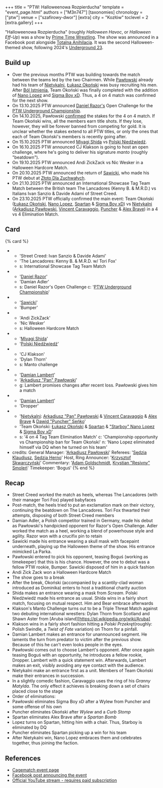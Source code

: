 +++
title = "PTW: Halloweenowa Rozpierducha"
template = "event_page.html"
authors = ["M3n747"]
[taxonomies]
chronology = ["ptw"]
venue = ["szafirowy-dwor"]
[extra]
city = "Kozłów"
toclevel = 2
[extra.gallery]
+++

"Halloweenowa Rozpierducha" (roughly _Halloween Havoc_, or _Halloween Eff-Up_) was a show by [Prime Time Wrestling](@/o/ptw.md). The show was announced in a Facebook post alongside [Totalna Anihilacja](@/e/ptw/2025-11-15-ptw-totalna-anihilacja.md). It was the second Halloween-themed show, following 2024's [Underground 23](@/e/ptw/2024-10-19-ptw-underground-23.md).

## Build up

* Over the previous months PTW was building towards the match between the teams led by the two Chairmen. While [Pawłowski](@/w/pan-pawlowski.md) already had his team of [Nietykalni](@/tt/nietykalni.md), [Łukasz Okoński](@/w/lukasz-okonski.md) was busy recruiting his men. After [Ból Istnienia](@/e/ptw/2025-09-28-ptw-bol-istnienia.md), Team Okoński was finally completed with the addition of [Nano Lopez](@/w/nano-lopez.md) and [Sigma Boy xD](@/w/sigma-boy.md). Thus, a 4 on 4 match was confirmed for the next show.
* On 13.10.2025 PTW announced [Daniel Razor's](@/w/daniel-razor.md) Open Challenge for the [PTW Underground Championship](@/c/ptw-underground-championship.md).
* On 14.10.2025, Pawłowski [confirmed][konfirmacja] the stakes for the 4 on 4 match. If Team Okoński wins, all the members earn title shots. If they lose, however, they will be forever banned from competing for gold. It is unclear whether the stakes extend to all PTW titles, or only the ones that each of Team Okoński's members is recently going after.
* On 15.10.2025 PTW announced [Miyagi Shida](@/w/miyagi-shida.md) vs [Polski Niedźwiedź](@/w/polski-niedzwiedz.md).
* On 16.10.2025 PTW announced CJ Klakson is going to host an open challenge, where he's going to deliver his signature _manto_ (roughly "beatdown").
* On 19.10.2025 PTW announced Andi ZickZack vs Nic Wesker in a Halloween Hardcore Match.
* On 20.10.2025 PTW announced the return of [Sawicki](@/w/sawicki.md), who made his PTW debut at [Złoto Dla Zuchwałych](@/e/ptw/2025-06-28-ptw-zloto-dla-zuchwalych.md).
* On 21.10.2025 PTW announced an International Showcase Tag Team Match between the British team The Lancadores (Kenny B. & M.R.D.) vs Italians Ivan Sanzio & Davide Adami of Street Creed.
* On 23.10.2025 PTW officially confirmed the main event: Team Okoński ([Łukasz Okoński](@/w/lukasz-okonski.md), [Nano Lopez](@/w/nano-lopez.md), [Spartan](@/w/spartan.md) & [Sigma Boy xD](@/w/sigma-boy.md)) vs [Nietykalni](@/tt/nietykalni.md) ([Arkadiusz Pawłowski](@/w/pan-pawlowski.md), [Vincent Caravaggio](@/w/vincent-caravaggio.md), [Puncher](@/w/puncher.md) & [Alex Brave](@/w/alex-brave.md)) in a 4 vs 4 Elimination Match.

## Card

{% card %}
- - 'Street Creed: Ivan Sanzio & Davide Adami'
  - 'The Lancadores: Kenny B. & M.R.D. w/ Tori Fox'
  - s: International Showcase Tag Team Match
- - '[Daniel Razor](@/w/daniel-razor.md)'
  - 'Damian Adler'
  - s: Daniel Razor's Open Challenge
    c: '[PTW Underground Championship](@/c/ptw-underground-championship.md)'
- - '[Sawicki](@/w/sawicki.md)'
  - 'Bumper'
- - 'Andi ZickZack'
  - 'Nic Wesker'
  - s: Halloween Hardcore Match
- - '[Miyagi Shida](@/w/miyagi-shida.md)'
  - '[Polski Niedźwiedź](@/w/polski-niedzwiedz.md)'
- - 'CJ Klakson'
  - 'Dylan Thorn'
  - s: Manto challenge
- - '[Damian Lambert](@/w/damien-rothschild.md)'
  - '[Arkadiusz "Pan" Pawłowski](@/w/pan-pawlowski.md)'
  - g: Lambert promises changes after recent loss. Pawłowski gives him a match
- - '[Damian Lambert](@/w/damien-rothschild.md)'
  - 'Dropper'
- - '[Nietykalni](@/tt/nietykalni.md): [Arkadiusz "Pan" Pawłowski](@/w/pan-pawlowski.md) & [Vincent Caravaggio](@/w/vincent-caravaggio.md) & [Alex Brave](@/w/alex-brave.md) & [Dawid "Puncher" Seńko](@/w/puncher.md)'
  - 'Team Okoński: [Łukasz Okoński](@/w/lukasz-okonski.md) & [Spartan](@/w/spartan.md) & ["Starboy" Nano Lopez](@/w/nano-lopez.md) & [Sigma Boy xD](@/w/sigma-boy.md)'
  - s: '4 on 4 Tag Team Elimination Match'
    c: 'Championship opportunity vs Championship ban for Team Okoński'
    n: 'Nano Lopez eliminated himself via DQ when he turned on his team'
- credits:
    General Manager: '[Arkadiusz Pawłowski](@/w/pan-pawlowski.md)'
    Referees: '[Sędzia Klaudiusz](@/w/sedzia-klaudiusz.md), [Sędzia Herno](@/w/sedzia-herno.md)'
    Host, Ring Announcer: '[Krzysztof Skwarczyński](@/w/krzysztof-skwarczynski.md)'
    Commentary: '[Adam Goldschmidt](@/w/adam-goldschmidt.md), [Krystian "Resivny" Smoleń](@/w/resivny.md)'
    Timekeeper: 'Boguś'
{% end %}

## Recap

* Street Creed worked the match as heels, whereas The Lancadores (with their manager Tori Fox) played babyfaces
* Post-match, the heels tried to put an exclamation mark on their victory, continuing the beatdown on The Lancadores. Tori Fox thwarted their attempts, disposing of both Street Creed members
* Damian Adler, a Polish competitor trained in Germany, made his debut as Pawłowski's handpicked opponent for Razor's Open Challenge. Adler worked the match as a heel, working a blend of powerhouse style and agility. Razor won with a crucifix pin to retain
* Sawicki made his entrance wearing a skull mask with facepaint underneath, playing up the Halloween theme of the show. His entrance mimicked La Parka.
* Pawłowski entered to pick his opponent, teasing Boguś (working as timekeeper) that this is his chance. However, the one to debut was a fellow PTW rookie, Bumper. Sawicki disposed of him in a quick fashion
* Andi Zick Zack won a Halloween Hardcore Match
* The show goes to a break
* After the break, Okoński (accompanied by a scantily-clad woman introduced as Dominika) enters to host a traditional charity auction
* Shida makes an entrance wearing a mask from _Scream_. Polski Niedźwiedź made his entrance as usual. Shida wins in a fairly short match, focusing on mutual respect. Him and Bear embrace afterwards
* Klakson's Manto Challenge turns out to be a Triple Threat Match against two debuting international wrestlers: Dylan Thorn from Scotland and Shawn Aster from [Aruba island][https://pl.wikipedia.org/wiki/Aruba]
* Klakson wins in a fairly short fashion hitting a _Polski Przekręt_(roughly: Polish Swindle, a _Twist of Fate_ variation) on Thorn for a pinfall.
* Damian Lambert makes an entrance for unannounced segment. He laments the turn from predator to victim after the previous show. Because of this he can't even looks people in the eyes.
* Pawłowski comes out to choose Lambert's opponent. After once again teasing Boguś with an opportunity, he introduces a fellow rookie, Dropper. Lambert with a quick statement win. Afterwards, Lambert makes an exit, visibly avoiding any eye contact with the audience.
* Nietykalni make an entrance first as a unit. Members of Team Okoński make their entrances in succession.
* In a slightly comedic fashion, Caravaggio uses the ring of his _Granny Matylda_. The only effect it achieves is breaking down a set of chairs placed close to the stage
* Order of eliminations:
*   Pawłowski eliminates Sigma Boy xD after a Wylew from Puncher and some offense of his own
*   Puncher eliminates Okoński after _Wylew_ and a _Curb Stomp_
*   Spartan eliminates Alex Brave after a _Spartan Bomb_
*   Lopez turns on Spartan, hitting him with a chair. Thus, Starboy is eliminated by DQ
*   Puncher eliminates Spartan picking up a win for his team
* After Nietykalni win, Nano Lopez embraces them and celebrates together, thus joining the faction.

## References

* [Cagematch event page](https://www.cagematch.net/?id=1&nr=435850)
* [Facebook post announcing the event](https://www.facebook.com/photo/?fbid=827086732977304&set=a.136592405360077)
* [Official YouTube stream - requires paid subscription](https://www.youtube.com/watch?v=QNGM1wLsqvg&t=6364s)

[konfirmacja]: https://www.facebook.com/reel/1184868053698977
[Aruba]: https://pl.wikipedia.org/wiki/Aruba
